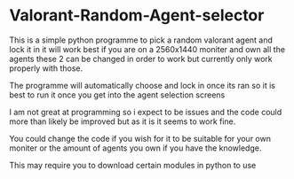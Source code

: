 # Valorant-Random-Agent-selector

This is a simple python programme to pick a random valorant agent and lock it in it will work best if you are on a 2560x1440 moniter and own all the agents these 2 can be changed in order to work but currently only work properly with those.

The programme will automatically choose and lock in once its ran so it is best to run it once you get into the agent selection screens

I am not great at programming so i expect to be issues and the code could more than likely be improved but as it is it seems to work fine.

You could change the code if you wish for it to be suitable for your own moniter or the amount of agents you own if you have the knowledge.

This may require you to download certain modules in python to use
